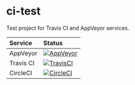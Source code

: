 ci-test
==============

Test project for Travis CI and AppVeyor services.

| Service | Status |
|:--- |:--- |
| AppVeyor  | [![AppVeyor](https://ci.appveyor.com/api/projects/status/d12os7q08ps9vf8r?svg=true)](https://ci.appveyor.com/project/mloskot/ci-test) |
| Travis CI | [![TravisCI](https://travis-ci.org/mloskot/ci-test.png?branch=master)](https://travis-ci.org/mloskot/ci-test) |
| CircleCI  | [![CircleCI](https://circleci.com/gh/mloskot/ci-test/tree/master.svg?style=svg)](https://circleci.com/gh/mloskot/ci-test/tree/master) |